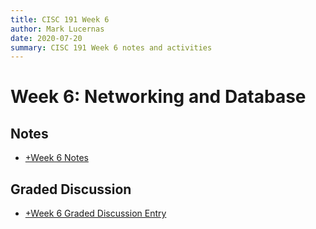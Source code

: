 ```yaml
---
title: CISC 191 Week 6
author: Mark Lucernas
date: 2020-07-20
summary: CISC 191 Week 6 notes and activities
---
```



# Week 6: Networking and Database

## Notes

  - [+Week 6 Notes](notes/index)


## Graded Discussion

  - [+Week 6 Graded Discussion Entry](graded_discussion)

